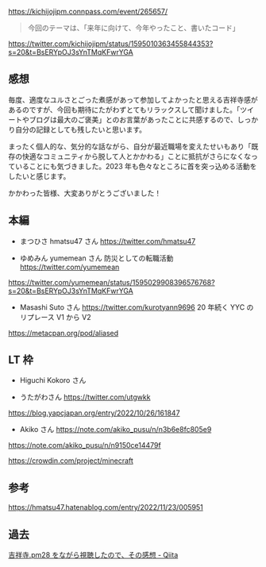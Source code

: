 https://kichijojipm.connpass.com/event/265657/

> 今回のテーマは、「来年に向けて、今年やったこと、書いたコード」

https://twitter.com/kichijojipm/status/1595010363455844353?s=20&t=BsERYpOJ3sYnTMqKFwrYGA

## 感想

毎度、適度なユルさとごった煮感があって参加してよかったと思える吉祥寺感があるのですが、今回も期待にたがわずとてもリラックスして聞けました。「ツイートやブログは最大のご褒美」とのお言葉があったことに共感するので、しっかり自分の記録としても残したいと思います。

まったく個人的な、気分的な話ながら、自分が最近職場を変えたせいもあり「既存の快適なコミュニティから脱して人とかかわる」ことに抵抗がさらになくなっていることにも気づきました。2023 年も色々なところに首を突っ込める活動をしたいと感じます。

かかわった皆様、大変ありがとうございました！

## 本編


- まつひさ hmatsu47 さん
https://twitter.com/hmatsu47

<script async class="speakerdeck-embed" data-id="50a8ca2bcfbf4c3fbc5f2dd0d7fadae0" data-ratio="1.77725118483412" src="//speakerdeck.com/assets/embed.js"></script>


- ゆめみん yumemean さん
防災としての転職活動
https://twitter.com/yumemean

<script async class="speakerdeck-embed" data-id="c0988cb012ca44e28c934d6fb0570bba" data-ratio="1.77777777777778" src="//speakerdeck.com/assets/embed.js"></script>

https://twitter.com/yumemean/status/1595029908396576768?s=20&t=BsERYpOJ3sYnTMqKFwrYGA

- Masashi Suto さん
https://twitter.com/kurotyann9696
20 年続く YYC のリプレース
V1 から V2

<script async class="speakerdeck-embed" data-id="5fc7b3a75d8140a49760d8157c87e4f6" data-ratio="1.77777777777778" src="//speakerdeck.com/assets/embed.js"></script>

https://metacpan.org/pod/aliased


## LT 枠

- Higuchi Kokoro さん
<script async class="speakerdeck-embed" data-id="cbf25e4cb5fc403d8a8b4fbe272493fd" data-ratio="1.77404403244496" src="//speakerdeck.com/assets/embed.js"></script>

- うたがわさん
https://twitter.com/utgwkk

<script async class="speakerdeck-embed" data-id="dc49b1252db4412fbcf50ee80b24a613" data-ratio="1.77725118483412" src="//speakerdeck.com/assets/embed.js"></script>

https://blog.yapcjapan.org/entry/2022/10/26/161847

- Akiko さん
https://note.com/akiko_pusu/n/n3b6e8fc805e9

https://note.com/akiko_pusu/n/n9150ce14479f

https://crowdin.com/project/minecraft



## 参考
https://hmatsu47.hatenablog.com/entry/2022/11/23/005951

## 過去
[吉祥寺.pm28 をながら視聴したので、その感想 - Qiita](https://qiita.com/e99h2121/items/d794f5a006ea5853f912)
